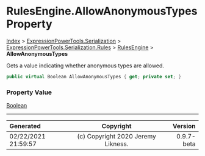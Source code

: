 ﻿# RulesEngine.AllowAnonymousTypes Property

[Index](../index.md) > [ExpressionPowerTools.Serialization](ExpressionPowerTools.Serialization.a.md) > [ExpressionPowerTools.Serialization.Rules](ExpressionPowerTools.Serialization.Rules.n.md) > [RulesEngine](ExpressionPowerTools.Serialization.Rules.RulesEngine.cs.md) > **AllowAnonymousTypes**

Gets a value indicating whether anonymous types are allowed.

```csharp
public virtual Boolean AllowAnonymousTypes { get; private set; }
```

### Property Value

 [Boolean](https://docs.microsoft.com/dotnet/api/system.boolean) 


---

| Generated | Copyright | Version |
| :-- | :-: | --: |
| 02/22/2021 21:59:57 | (c) Copyright 2020 Jeremy Likness. | 0.9.7-beta |
